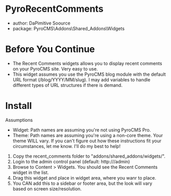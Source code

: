 PyroRecentComments
==================
  - author:   DaPimitive Soource
  - package:  PyroCMS\Addons\Shared_Addons\Widgets

Before You Continue
===================
  - The Recent Comments widgets allows you to display recent comments on your PyroCMS site. Very easy to use.
  - This widget assumes you use the PyroCMS blog module  with the default URL format (/blog/YYYY/MM/slug).  I may add variables to handle different types of URL structures if there is demand.

Install
=======
  Assumptions
  - Widget:  Path names are assuming you're not using PyroCMS Pro.
  - Theme:  Path names are assuming you're using a non-core theme. Your theme WILL vary.  If you can't figure out how these instructions fit your circumstances, let me know.  I'll do my best to help!
  
  1. Copy the recent_comments folder to "addons/shared_addons/widgets/".
  2. Login to the admin control panel (default:  http://<hostname>/admin)
  3. Browse to Content > Widgets.  You should see the Recent Comments widget in the list.
  4. Drag this widget and place in widget area, where you wanr to place.
  5. You CAN add this to a sidebar or footer area, but the look will vary based on screen size/resolution.
